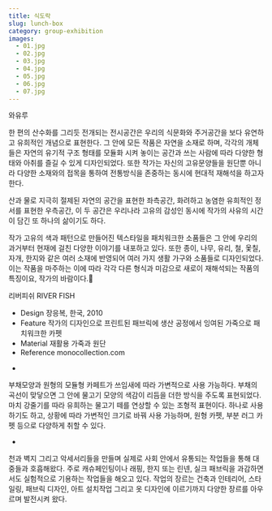 ```yaml
---
title: 식도락
slug: lunch-box
category: group-exhibition
images:
  - 01.jpg
  - 02.jpg
  - 03.jpg
  - 04.jpg
  - 05.jpg
  - 06.jpg
  - 07.jpg
---
```


와유루
 
한 편의 산수화를 그리듯 전개되는 전시공간은 우리의 식문화와 주거공간을 보다 유연하고 유희적인 개념으로 표현한다. 그 안에 모든 작품은 자연을 소재로 하며, 각각의 개체들은 자연의 유기적 구조 형태를 모듈화 시켜 놓이는 공간과 쓰는 사람에 따라 다양한 형태와 아취를 즐길 수 있게 디자인되었다. 또한 작가는 자신의 고유문양들을 원단뿐 아니라 다양한 소재와의 접목을 통하여 전통방식을 존중하는 동시에 현대적 재해석을 하고자 한다.
 
산과 물로 지극히 절제된 자연의 공간을 표현한 좌측공간, 화려하고 농염한 유희적인 정서를 표현한 우측공간, 이 두 공간은 우리나라 고유의 감성인 동시에 작가의 사유의 시간이 담긴 또 하나의 삶이기도 하다.
 
작가 고유의 색과 패턴으로 만들어진 텍스타일을 패치워크한 소품들은 그 안에 우리의 과거부터 현재에 걸친 다양한 이야기를 내포하고 있다. 또한 종이, 나무, 유리, 철, 옻칠, 자개, 한지와 같은 여러 소재에 반영되어 여러 가지 생활 가구와 소품들로 디자인되었다. 이는 작품을 마주하는 이에 따라 각각 다른 형식과 미감으로 새로이 재해석되는 작품의 특징이요, 작가의 바람이다.

리버피쉬
RIVER FISH

* Design      	장응복, 한국, 2010
* Feature     	작가의 디자인으로 프린트된 패브릭에 생산 공정에서 잉여된 가죽으로 패치워크한 카펫
* Material    	재활용 가죽과 원단
* Reference 	monocollection.com

-
부채모양과 원형의 모듈형 카페트가 쓰임새에 따라 가변적으로 사용 가능하다. 부채의 곡선이 맞닿으면 그 안에 물고기 모양의 색감이 리듬을 더한 방식을 주도록 표현되었다. 마치 강줄기를 따라 유희하는 물고기 떼를 연상할 수 있는 조형적 표현이다. 하나로 사용하기도 하고, 상황에 따라 가변적인 크기로 바꿔 사용 가능하며, 원형 카펫, 부분 러그 카펫 등으로 다양하게 취할 수 있다.

-

천과 벽지 그리고 악세서리들을 만들며 실제로 사회 안에서 유통되는 작업들을 통해 대중들과 호흡해왔다. 주로 캐슈페인팅이나 래핑, 한지 또는 린넨, 실크 패브릭을 과감하면서도 실험적으로 기용하는 작업들을 해오고 있다. 작업의 장르는 건축과 인테리어, 스타일링, 패브릭 디자인, 아트 설치작업 그리고 옷 디자인에 이르기까지 다양한 장르를 아우르며 발전시켜 왔다.

